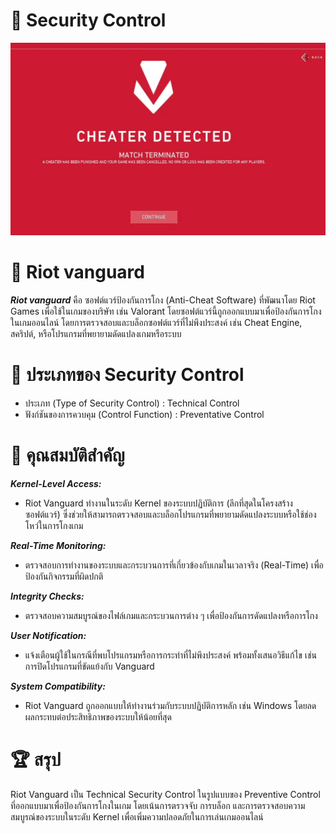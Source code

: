 # :lock_with_ink_pen:  Security Control

![Alt text](Img/Riot.png)

# :space_invader: Riot vanguard 
***Riot vanguard*** คือ ซอฟต์แวร์ป้องกันการโกง (Anti-Cheat Software) ที่พัฒนาโดย Riot Games เพื่อใช้ในเกมของบริษัท เช่น Valorant โดยซอฟต์แวร์นี้ถูกออกแบบมาเพื่อป้องกันการโกงในเกมออนไลน์ โดยการตรวจสอบและบล็อกซอฟต์แวร์ที่ไม่พึงประสงค์ เช่น Cheat Engine, สคริปต์, หรือโปรแกรมที่พยายามดัดแปลงเกมหรือระบบ 

# :crossed_flags: ประเภทของ Security Control
- ประเภท (Type of Security Control) : Technical Control
- ฟังก์ชันของการควบคุม (Control Function) : Preventative Control

# :pushpin: คุณสมบัติสำคัญ
***Kernel-Level Access:***
  - Riot Vanguard ทำงานในระดับ Kernel ของระบบปฏิบัติการ (ลึกที่สุดในโครงสร้างซอฟต์แวร์) ซึ่งช่วยให้สามารถตรวจสอบและบล็อกโปรแกรมที่พยายามดัดแปลงระบบหรือใช้ช่องโหว่ในการโกงเกม

***Real-Time Monitoring:***
  - ตรวจสอบการทำงานของระบบและกระบวนการที่เกี่ยวข้องกับเกมในเวลาจริง (Real-Time) เพื่อป้องกันกิจกรรมที่ผิดปกติ

***Integrity Checks:***
  - ตรวจสอบความสมบูรณ์ของไฟล์เกมและกระบวนการต่าง ๆ เพื่อป้องกันการดัดแปลงหรือการโกง

***User Notification:***
  - แจ้งเตือนผู้ใช้ในกรณีที่พบโปรแกรมหรือการกระทำที่ไม่พึงประสงค์ พร้อมทั้งเสนอวิธีแก้ไข เช่น การปิดโปรแกรมที่ขัดแย้งกับ Vanguard

***System Compatibility:***
  - Riot Vanguard ถูกออกแบบให้ทำงานร่วมกับระบบปฏิบัติการหลัก เช่น Windows โดยลดผลกระทบต่อประสิทธิภาพของระบบให้น้อยที่สุด

# :trophy: สรุป
Riot Vanguard เป็น Technical Security Control ในรูปแบบของ Preventive Control ที่ออกแบบมาเพื่อป้องกันการโกงในเกม โดยเน้นการตรวจจับ การบล็อก และการตรวจสอบความสมบูรณ์ของระบบในระดับ Kernel เพื่อเพิ่มความปลอดภัยในการเล่นเกมออนไลน์
